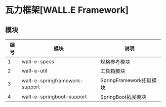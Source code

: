 # 瓦力框架[WALL.E Framework]



## 模块

| 编号  | 模块                             | 说明                  |
|-----|--------------------------------|---------------------|
| 1   | wall-e-specs                   | 规格参考模块              |
| 2   | wall-e-util                    | 工具箱模块               |
| 3   | wall-e-springframework-support | SpringFramework拓展模块 |
| 4   | wall-e-springboot-support      | SpringBoot拓展模块      |


